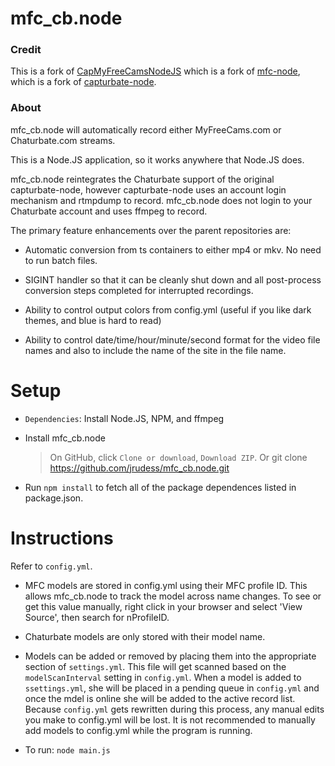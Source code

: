 mfc_cb.node
==========

### Credit ###

This is a fork of [CapMyFreeCamsNodeJS](https://github.com/pusspounder/CapMyFreeCamsNodeJS) which is a fork of [mfc-node](https://github.com/sstativa/mfc-node), which is a fork of [capturbate-node](https://github.com/SN4T14/capturebate-node).

### About ###

mfc_cb.node will automatically record either MyFreeCams.com or Chaturbate.com streams.

This is a Node.JS application, so it works anywhere that Node.JS does.

mfc_cb.node reintegrates the Chaturbate support of the original capturbate-node, however capturbate-node uses an account login mechanism and rtmpdump to record.  mfc_cb.node does not login to your Chaturbate account and uses ffmpeg to record.

The primary feature enhancements over the parent repositories are:

* Automatic conversion from ts containers to either mp4 or mkv.  No need to run batch files.

* SIGINT handler so that it can be cleanly shut down and all post-process conversion steps completed for interrupted recordings.

* Ability to control output colors from config.yml (useful if you like dark themes, and blue is hard to read)

* Ability to control date/time/hour/minute/second format for the video file names and also to include the name of the site in the file name.

Setup
==========

* `Dependencies`: Install Node.JS, NPM, and ffmpeg

* Install mfc_cb.node
  >On GitHub, click `Clone or download`, `Download ZIP`.
  >Or git clone https://github.com/jrudess/mfc_cb.node.git

* Run `npm install` to fetch all of the package dependences listed in package.json.

Instructions
===========

Refer to `config.yml`.

* MFC models are stored in config.yml using their MFC profile ID.  This allows mfc_cb.node to track the model across name changes.  To see or get this value manually, right click in your browser and select 'View Source', then search for nProfileID.

* Chaturbate models are only stored with their model name.

* Models can be added or removed by placing them into the appropriate section of `settings.yml`.  This file will get scanned based on the `modelScanInterval` setting in `config.yml`.  When a model is added to `ssettings.yml`, she will be placed in a pending queue in `config.yml` and once the mdel is online she will be added to the active record list.  Because `config.yml` gets rewritten during this process, any manual edits you make to config.yml will be lost.  It is not recommended to manually add models to config.yml while the program is running.

* To run: `node main.js`

